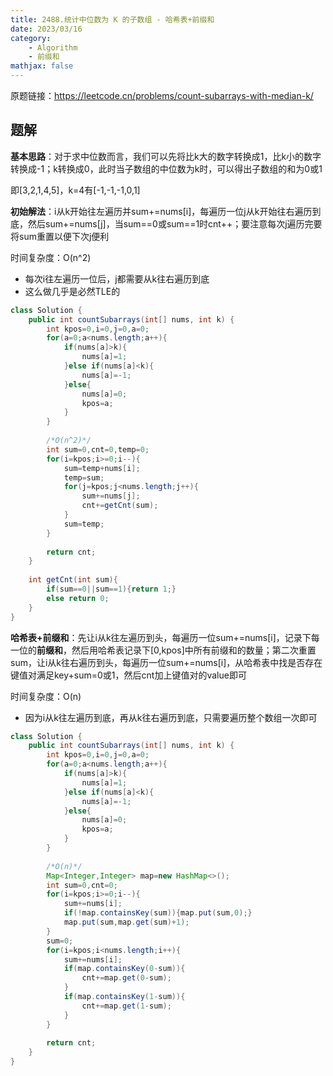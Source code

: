 ```yaml
---
title: 2488.统计中位数为 K 的子数组 - 哈希表+前缀和
date: 2023/03/16
category: 
    - Algorithm
    - 前缀和
mathjax: false
---
```

原题链接：https://leetcode.cn/problems/count-subarrays-with-median-k/

## 题解
**基本思路**：对于求中位数而言，我们可以先将比k大的数字转换成1，比k小的数字转换成-1；k转换成0，此时当子数组的中位数为k时，可以得出子数组的和为0或1

即\[3,2,1,4,5]，k=4有\[-1,-1,-1,0,1]

**初始解法**：i从k开始往左遍历并sum+=nums\[i]，每遍历一位j从k开始往右遍历到底，然后sum+=nums\[j]，当sum==0或sum==1时cnt++；要注意每次j遍历完要将sum重置以便下次j便利

时间复杂度：O(n^2)
-   每次i往左遍历一位后，j都需要从k往右遍历到底
-   这么做几乎是必然TLE的
```java
class Solution {
    public int countSubarrays(int[] nums, int k) {
        int kpos=0,i=0,j=0,a=0;
        for(a=0;a<nums.length;a++){
            if(nums[a]>k){
                nums[a]=1;
            }else if(nums[a]<k){
                nums[a]=-1;
            }else{
                nums[a]=0;
                kpos=a;
            }
        }
        
        /*O(n^2)*/
        int sum=0,cnt=0,temp=0;
        for(i=kpos;i>=0;i--){
            sum=temp+nums[i];
            temp=sum;
            for(j=kpos;j<nums.length;j++){
                sum+=nums[j];
                cnt+=getCnt(sum);
            }
            sum=temp;
        }
        
        return cnt;
    }
    
    int getCnt(int sum){
        if(sum==0||sum==1){return 1;}
        else return 0;
    }
}
```

**哈希表+前缀和**：先让i从k往左遍历到头，每遍历一位sum+=nums\[i]，记录下每一位的**前缀和**，然后用哈希表记录下\[0,kpos]中所有前缀和的数量；第二次重置sum，让i从k往右遍历到头，每遍历一位sum+=nums\[i]，从哈希表中找是否存在键值对满足key+sum=0或1，然后cnt加上键值对的value即可

时间复杂度：O(n)
- 因为i从k往左遍历到底，再从k往右遍历到底，只需要遍历整个数组一次即可

```java
class Solution {
    public int countSubarrays(int[] nums, int k) {
        int kpos=0,i=0,j=0,a=0;
        for(a=0;a<nums.length;a++){
            if(nums[a]>k){
                nums[a]=1;
            }else if(nums[a]<k){
                nums[a]=-1;
            }else{
                nums[a]=0;
                kpos=a;
            }
        }
        
        /*O(n)*/
        Map<Integer,Integer> map=new HashMap<>();
        int sum=0,cnt=0;
        for(i=kpos;i>=0;i--){
            sum+=nums[i];
            if(!map.containsKey(sum)){map.put(sum,0);}
            map.put(sum,map.get(sum)+1);
        }
        sum=0;
        for(i=kpos;i<nums.length;i++){
            sum+=nums[i];
            if(map.containsKey(0-sum)){
                cnt+=map.get(0-sum);
            }
            if(map.containsKey(1-sum)){
                cnt+=map.get(1-sum);
            }
        }
        
        return cnt;
    }
}
```

